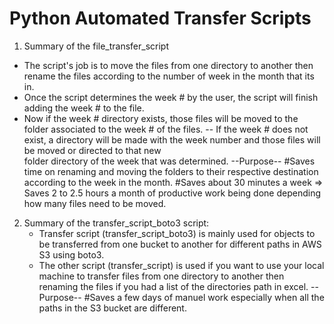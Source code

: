 # Python Automated Transfer Scripts 

1. Summary of the file_transfer_script 
  - The script's job is to move the files from one directory to another then rename the files according to the number of week in the month       that its in.
  - Once the script determines the week # by the user, the script will finish adding the week # to the file.
  - Now if the week # directory exists, those files will be moved to the folder associated to the week # of the files.
    -- If the week # does not exist, a directory will be made with the week number and those files will be moved or directed to that new   
        folder directory of the week that   was determined. 
--Purpose--
#Saves time on renaming and moving the folders to their respective destination according to the week in the month.
#Saves about 30 minutes a week => Saves 2 to 2.5 hours a month of productive work being done depending how many files need to be moved. 

2. Summary of the transfer_script_boto3 script:
   - Transfer script (transfer_script_boto3) is mainly used for objects to be transferred from one bucket to another for different paths in 
      AWS S3 using boto3.
   - The other script (transfer_script) is used if you want to use your local machine to transfer files from one directory to another then 
      renaming the files if you had a list of the directories path in excel.
--Purpose--
#Saves a few days of manuel work especially when all the paths in the S3 bucket are different. 
